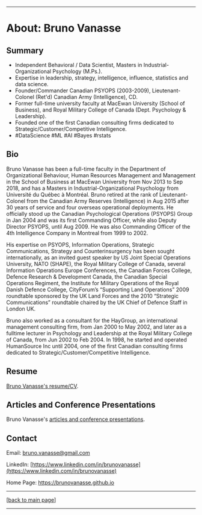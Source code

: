 * * *
# About: Bruno Vanasse


## Summary

* Independent Behavioral / Data Scientist, Masters in Industrial-Organizational Psychology (M.Ps.). 
* Expertise in leadership, strategy, intelligence, influence, statistics and data science. 
* Founder/Commander Canadian PSYOPS (2003-2009), Lieutenant-Colonel (Ret'd) Canadian Army (Intelligence), CD.
* Former full-time university faculty at MacEwan University (School of Business), and Royal Military College of Canada (Dept. Psychology & Leadership). 
* Founded one of the first Canadian consulting firms dedicated to Strategic/Customer/Competitive Intelligence.
* #DataScience #ML #AI #Bayes #rstats


## Bio

Bruno Vanasse has been a full-time faculty in the Department of Organizational Behaviour, Human Resources Management and Management in the School of Business at MacEwan University from Nov 2013 to Sep 2018, and has a Masters in Industrial-Organizational Psychology from Université du Québec à Montréal. Bruno retired at the rank of Lieutenant-Colonel from the Canadian Army Reserves (Intelligence) in Aug 2015 after 30 years of service and four overseas operational deployments. He officially stood up the Canadian Psychological Operations (PSYOPS) Group in Jan 2004 and was its first Commanding Officer, while also Deputy Director PSYOPS, until Aug 2009. He was also Commanding Officer of the 4th Intelligence Company in Montreal from 1999 to 2002.

His expertise on PSYOPS, Information Operations, Strategic Communications, Strategy and Counterinsurgency has been sought internationally, as an invited guest speaker by US Joint Special Operations University, NATO (SHAPE), the Royal Military College of Canada, several Information Operations Europe Conferences, the Canadian Forces College, Defence Research & Development Canada, the Canadian Special Operations Regiment, the Institute for Military Operations of the Royal Danish Defence College, CityForum’s “Supporting Land Operations” 2009 roundtable sponsored by the UK Land Forces and the 2010 “Strategic Communications” roundtable chaired by the UK Chief of Defence Staff in London UK.
 
Bruno also worked as a consultant for the HayGroup, an international management consulting firm, from Jan 2000 to May 2002, and later as a fulltime lecturer in Psychology and Leadership at the Royal Military College of Canada, from Jun 2002 to Feb 2004. In 1998, he started and operated HumanSource Inc until 2004, one of the first Canadian consulting firms dedicated to Strategic/Customer/Competitive Intelligence. 


## Resume

[Bruno Vanasse's resume/CV](Bruno_Vanasse.pdf).


## Articles and Conference Presentations

Bruno Vanasse's [articles and conference presentations](articles/README.md).


## Contact 

Email: bruno.vanasse@gmail.com

LinkedIn: [https://www.linkedin.com/in/brunovanasse](https://www.linkedin.com/in/brunovanasse)

Home Page: https://brunovanasse.github.io

* * *

[[back to main page](https://brunovanasse.github.io)]

* * *
